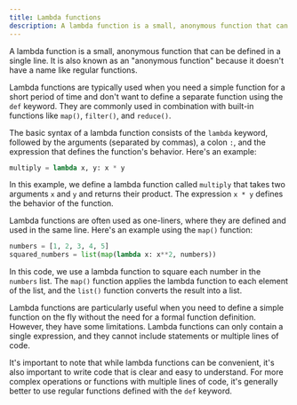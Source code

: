 ```yaml
---
title: Lambda functions
description: A lambda function is a small, anonymous function that can be defined in a single line.
---
```


A lambda function is a small, anonymous function that can be defined in a single line. It is also known as an "anonymous function" because it doesn't have a name like regular functions.

Lambda functions are typically used when you need a simple function for a short period of time and don't want to define a separate function using the `def` keyword. They are commonly used in combination with built-in functions like `map()`, `filter()`, and `reduce()`.

The basic syntax of a lambda function consists of the `lambda` keyword, followed by the arguments (separated by commas), a colon `:`, and the expression that defines the function's behavior. Here's an example:

```python
multiply = lambda x, y: x * y
```

In this example, we define a lambda function called `multiply` that takes two arguments `x` and `y` and returns their product. The expression `x * y` defines the behavior of the function.

Lambda functions are often used as one-liners, where they are defined and used in the same line. Here's an example using the `map()` function:

```python
numbers = [1, 2, 3, 4, 5]
squared_numbers = list(map(lambda x: x**2, numbers))
```

In this code, we use a lambda function to square each number in the `numbers` list. The `map()` function applies the lambda function to each element of the list, and the `list()` function converts the result into a list.

Lambda functions are particularly useful when you need to define a simple function on the fly without the need for a formal function definition. However, they have some limitations. Lambda functions can only contain a single expression, and they cannot include statements or multiple lines of code.

It's important to note that while lambda functions can be convenient, it's also important to write code that is clear and easy to understand. For more complex operations or functions with multiple lines of code, it's generally better to use regular functions defined with the `def` keyword.
